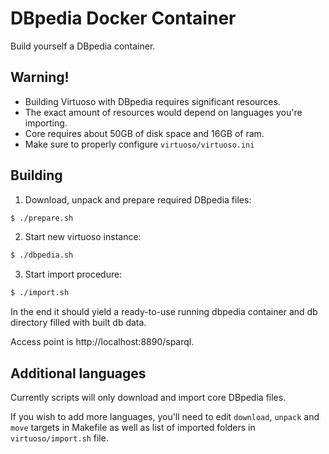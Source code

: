 # DBpedia Docker Container

Build yourself a DBpedia container.

## Warning!
* Building Virtuoso with DBpedia requires significant resources.
* The exact amount of resources would depend on languages you're importing.
* Core requires about 50GB of disk space and 16GB of ram.
* Make sure to properly configure `virtuoso/virtuoso.ini`

## Building

1. Download, unpack and prepare required DBpedia files:
```sh
$ ./prepare.sh
```
2. Start new virtuoso instance:
```sh
$ ./dbpedia.sh
```
3. Start import procedure:
```sh
$ ./import.sh
```

In the end it should yield a ready-to-use running dbpedia container and db directory filled with built db data.

Access point is http://localhost:8890/sparql.

## Additional languages

Currently scripts will only download and import core DBpedia files.

If you wish to add more languages, you'll need to edit `download`, `unpack` and `move` targets in Makefile as well as list of imported folders in `virtuoso/import.sh` file.
